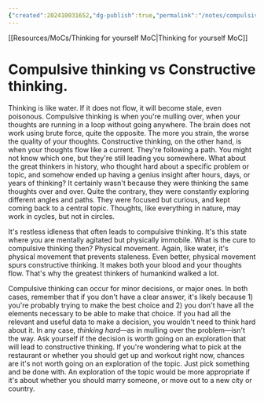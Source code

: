 ```yaml
---
{"created":202410031652,"dg-publish":true,"permalink":"/notes/compulsive-thinking-vs-constructive-thinking/","dgPassFrontmatter":true,"updated":"2024-12-22T16:24:15.257+01:00"}
---
```


[[Resources/MoCs/Thinking for yourself MoC\|Thinking for yourself MoC]]
# Compulsive thinking vs Constructive thinking.

Thinking is like water. If it does not flow, it will become stale, even poisonous. 
Compulsive thinking is when you're mulling over, when your thoughts are running in a loop without going anywhere. The brain does not work using brute force, quite the opposite. The more you strain, the worse the quality of your thoughts.
Constructive thinking, on the other hand, is when your thoughts flow like a current. They're following a path. You might not know which one, but they're still leading you somewhere. 
What about the great thinkers in history, who thought hard about a specific problem or topic, and somehow ended up having a genius insight after hours, days, or years of thinking? It certainly wasn't because they were thinking the same thoughts over and over. Quite the contrary, they were constantly exploring different angles and paths. They were focused but curious, and kept coming back to a central topic. Thoughts, like everything in nature, may work in cycles, but not in circles.

It's restless idleness that often leads to compulsive thinking. It's this state where you are mentally agitated but physically immobile. What is the cure to compulsive thinking then? Physical movement. Again, like water, it's physical movement that prevents staleness. Even better, physical movement spurs constructive thinking. It makes both your blood and your thoughts flow. That's why the greatest thinkers of humankind walked a lot.

Compulsive thinking can occur for minor decisions, or major ones. In both cases, remember that if you don't have a clear answer, it's likely because 1) you're probably trying to make the best choice and 2) you don't have all the elements necessary to be able to make that choice. If you had all the relevant and useful data to make a decision, you wouldn't need to think hard about it. In any case, *thinking hard*—as in mulling over the problem—isn't the way. Ask yourself if the decision is worth going on an exploration that will lead to constructive thinking. If you're wondering what to pick at the restaurant or whether you should get up and workout right now, chances are it's not worth going on an exploration of the topic. Just pick something and be done with. An exploration of the topic would be more appropriate if it's about whether you should marry someone, or move out to a new city or country.